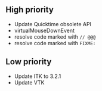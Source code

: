 ## High priority

- Update Quicktime obsolete API
- virtualMouseDownEvent
- resolve code marked with `// @@@`
- resolve code marked with `FIXME:`

## Low priority
- Update ITK to 3.2.1
- Update VTK
